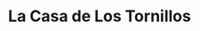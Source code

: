 ---
title: "La Casa de Los Tornillos"
url: /san-pedro-sula/la-casa-de-los-tornillos/
shop: hardware
---
